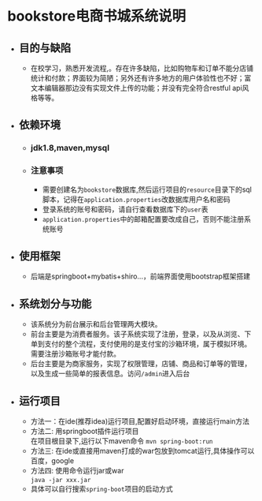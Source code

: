 # bookstore电商书城系统说明
- ## 目的与缺陷
  - 在校学习，熟悉开发流程,。存在许多缺陷，比如购物车和订单不能分店铺统计和付款；界面较为简陋；另外还有许多地方的用户体验性也不好；富文本编辑器那边没有实现文件上传的功能；并没有完全符合restful api风格等等。
- ## 依赖环境
  - ### jdk1.8,maven,mysql
  - ### 注意事项
    - 需要创建名为`bookstore`数据库,然后运行项目的`resource`目录下的sql脚本，记得在`application.properties`改数据库用户名和密码
    - 登录系统的账号和密码，请自行查看数据库下的`user`表
    - `application.properties`中的邮箱配置要改成自己，否则不能注册系统账号
- ## 使用框架
  - 后端是springboot+mybatis+shiro...，前端界面使用bootstrap框架搭建  
- ## 系统划分与功能
  - 该系统分为前台展示和后台管理两大模块。  
  - 前台主要是为消费者服务。该子系统实现了注册，登录，以及从浏览、下单到支付的整个流程，支付使用的是支付宝的沙箱环境，属于模拟环境。需要注册沙箱账号才能付款。  
  - 后台主要是为商家服务，实现了权限管理，店铺、商品和订单等的管理，以及生成一些简单的报表信息。访问`/admin`进入后台  
- ## 运行项目
  - 方法一：在ide(推荐idea)运行项目,配置好启动环境，直接运行main方法
  - 方法二: 用springboot插件运行项目   
    在项目根目录下,运行以下maven命令  ```mvn spring-boot:run```
  - 方法三: 在ide或直接用maven打成的war包放到tomcat运行,具体操作可以百度，google
  - 方法四: 使用命令运行jar或war  
    ```java -jar xxx.jar```
  - 具体可以自行搜索`spring-boot`项目的启动方式
